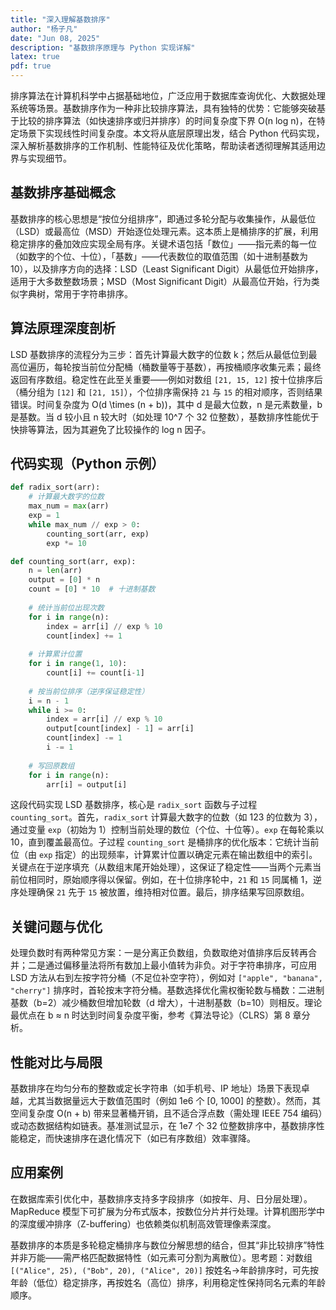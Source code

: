 ```yaml
---
title: "深入理解基数排序"
author: "杨子凡"
date: "Jun 08, 2025"
description: "基数排序原理与 Python 实现详解"
latex: true
pdf: true
---
```


排序算法在计算机科学中占据基础地位，广泛应用于数据库查询优化、大数据处理系统等场景。基数排序作为一种非比较排序算法，具有独特的优势：它能够突破基于比较的排序算法（如快速排序或归并排序）的时间复杂度下界 O(n log n)，在特定场景下实现线性时间复杂度。本文将从底层原理出发，结合 Python 代码实现，深入解析基数排序的工作机制、性能特征及优化策略，帮助读者透彻理解其适用边界与实现细节。

## 基数排序基础概念  
基数排序的核心思想是“按位分组排序”，即通过多轮分配与收集操作，从最低位（LSD）或最高位（MSD）开始逐位处理元素。这本质上是桶排序的扩展，利用稳定排序的叠加效应实现全局有序。关键术语包括「数位」——指元素的每一位（如数字的个位、十位），「基数」——代表数位的取值范围（如十进制基数为 10），以及排序方向的选择：LSD（Least Significant Digit）从最低位开始排序，适用于大多数整数场景；MSD（Most Significant Digit）从最高位开始，行为类似字典树，常用于字符串排序。

## 算法原理深度剖析  
LSD 基数排序的流程分为三步：首先计算最大数字的位数 k；然后从最低位到最高位遍历，每轮按当前位分配桶（桶数量等于基数），再按桶顺序收集元素；最终返回有序数组。稳定性在此至关重要——例如对数组 `[21, 15, 12]` 按十位排序后（桶分组为 `[12]` 和 `[21, 15]`），个位排序需保持 `21` 与 `15` 的相对顺序，否则结果错误。时间复杂度为 O(d \times (n + b))，其中 d 是最大位数，n 是元素数量，b 是基数。当 d 较小且 n 较大时（如处理 10^7 个 32 位整数），基数排序性能优于快排等算法，因为其避免了比较操作的 log n 因子。

## 代码实现（Python 示例）  
```python
def radix_sort(arr):
    # 计算最大数字的位数
    max_num = max(arr)
    exp = 1
    while max_num // exp > 0:
        counting_sort(arr, exp)
        exp *= 10

def counting_sort(arr, exp):
    n = len(arr)
    output = [0] * n
    count = [0] * 10  # 十进制基数
    
    # 统计当前位出现次数
    for i in range(n):
        index = arr[i] // exp % 10
        count[index] += 1
    
    # 计算累计位置
    for i in range(1, 10):
        count[i] += count[i-1]
    
    # 按当前位排序（逆序保证稳定性）
    i = n - 1
    while i >= 0:
        index = arr[i] // exp % 10
        output[count[index] - 1] = arr[i]
        count[index] -= 1
        i -= 1
    
    # 写回原数组
    for i in range(n):
        arr[i] = output[i]
```

这段代码实现 LSD 基数排序，核心是 `radix_sort` 函数与子过程 `counting_sort`。首先，`radix_sort` 计算最大数字的位数（如 123 的位数为 3），通过变量 `exp`（初始为 1）控制当前处理的数位（个位、十位等）。`exp` 在每轮乘以 10，直到覆盖最高位。子过程 `counting_sort` 是桶排序的优化版本：它统计当前位（由 `exp` 指定）的出现频率，计算累计位置以确定元素在输出数组中的索引。关键点在于逆序填充（从数组末尾开始处理），这保证了稳定性——当两个元素当前位相同时，原始顺序得以保留。例如，在十位排序轮中，`21` 和 `15` 同属桶 1，逆序处理确保 `21` 先于 `15` 被放置，维持相对位置。最后，排序结果写回原数组。

## 关键问题与优化  
处理负数时有两种常见方案：一是分离正负数组，负数取绝对值排序后反转再合并；二是通过偏移量法将所有数加上最小值转为非负。对于字符串排序，可应用 LSD 方法从右到左按字符分桶（不足位补空字符），例如对 `["apple", "banana", "cherry"]` 排序时，首轮按末字符分桶。基数选择优化需权衡轮数与桶数：二进制基数（b=2）减少桶数但增加轮数（d 增大），十进制基数（b=10）则相反。理论最优点在 b ≈ n 时达到时间复杂度平衡，参考《算法导论》（CLRS）第 8 章分析。

## 性能对比与局限  
基数排序在均匀分布的整数或定长字符串（如手机号、IP 地址）场景下表现卓越，尤其当数据量远大于数值范围时（例如 1e6 个 [0, 1000] 的整数）。然而，其空间复杂度 O(n + b) 带来显著桶开销，且不适合浮点数（需处理 IEEE 754 编码）或动态数据结构如链表。基准测试显示，在 1e7 个 32 位整数排序中，基数排序性能稳定，而快速排序在退化情况下（如已有序数组）效率骤降。

## 应用案例  
在数据库索引优化中，基数排序支持多字段排序（如按年、月、日分层处理）。MapReduce 模型下可扩展为分布式版本，按数位分片并行处理。计算机图形学中的深度缓冲排序（Z-buffering）也依赖类似机制高效管理像素深度。

基数排序的本质是多轮稳定桶排序与数位分解思想的结合，但其“非比较排序”特性并非万能——需严格匹配数据特性（如元素可分割为离散位）。思考题：对数组 `[("Alice", 25), ("Bob", 20), ("Alice", 20)]` 按姓名→年龄排序时，可先按年龄（低位）稳定排序，再按姓名（高位）排序，利用稳定性保持同名元素的年龄顺序。

